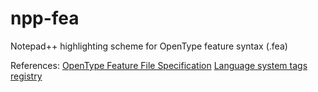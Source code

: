 # npp-fea
Notepad++ highlighting scheme for OpenType feature syntax (.fea)

References:
[OpenType Feature File Specification](http://adobe-type-tools.github.io/afdko/OpenTypeFeatureFileSpecification.html)
[Language system tags registry](https://docs.microsoft.com/en-us/typography/opentype/spec/languagetags)
